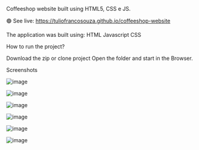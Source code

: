 Coffeeshop website built using HTML5, CSS e JS.

🟢 See live: https://tuliofrancosouza.github.io/coffeeshop-website

The application was built using: HTML Javascript CSS

How to run the project?

Download the zip or clone project Open the folder and start in the Browser.

Screenshots

![image](https://user-images.githubusercontent.com/96994158/195922697-83f28241-7796-4e88-99fd-5fd873c43015.png)


![image](https://user-images.githubusercontent.com/96994158/195922720-0ccd5bed-f593-42a1-bc65-6e8df03bb54f.png)


![image](https://user-images.githubusercontent.com/96994158/195922749-3c7c78a5-c98b-48c0-a489-4865adf9d79b.png)


![image](https://user-images.githubusercontent.com/96994158/195922774-821de485-1e70-4111-a27a-bdf4e9a5926e.png)


![image](https://user-images.githubusercontent.com/96994158/195922813-81dd5267-2f9c-4548-a303-1498f07c6f09.png)


![image](https://user-images.githubusercontent.com/96994158/195922841-334a0903-6b54-477d-ad79-cdc1f8d06b66.png)
